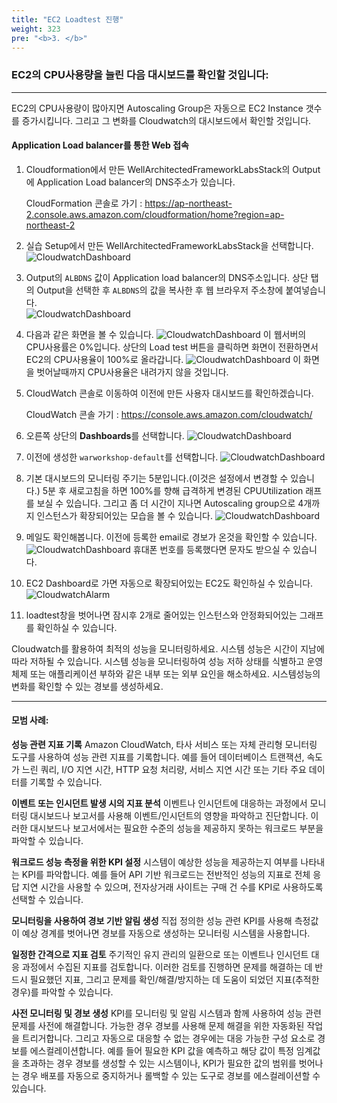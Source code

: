 ```yaml
---
title: "EC2 Loadtest 진행"
weight: 323
pre: "<b>3. </b>"
---
```


### EC2의 CPU사용량을 늘린 다음 대시보드를 확인할 것입니다:
---
EC2의 CPU사용량이 많아지면 Autoscaling Group은 자동으로 EC2 Instance 갯수를 증가시킵니다. 그리고 그 변화를 Cloudwatch의 대시보드에서 확인할 것입니다. 

#### Application Load balancer를 통한 Web 접속

1. Cloudformation에서 만든 WellArchitectedFrameworkLabsStack의 Output에 Application Load balancer의 DNS주소가 있습니다. 

    CloudFormation 콘솔로 가기 : https://ap-northeast-2.console.aws.amazon.com/cloudformation/home?region=ap-northeast-2
 
1. 실습 Setup에서 만든 WellArchitectedFrameworkLabsStack을 선택합니다. 
    ![CloudwatchDashboard](/images/war/cloudwatch-stack.png#medium)

1. Output의 `ALBDNS` 값이 Application load balancer의 DNS주소입니다. 상단 탭의 Output을 선택한 후 `ALBDNS`의 값을 복사한 후 웹 브라우저 주소창에 붙여넣습니다.    
    ![CloudwatchDashboard](/images/war/cloudwatch-albdns.png#medium)

1. 다음과 같은 화면을 볼 수 있습니다. 
    ![CloudwatchDashboard](/images/war/cloudwatch-ec22.png#medium)
    이 웹서버의 CPU사용률은 0%입니다. 상단의 Load test 버튼을 클릭하면 화면이 전환하면서 EC2의 CPU사용율이 100%로 올라갑니다. 
    ![CloudwatchDashboard](/images/war/cloudwatch-ec2-loadtest2.png#medium)
    이 화면을 벗어날때까지 CPU사용율은 내려가지 않을 것입니다.  

1. CloudWatch 콘솔로 이동하여 이전에 만든 사용자 대시보드를 확인하겠습니다.

    CloudWatch 콘솔 가기 : https://console.aws.amazon.com/cloudwatch/ 

1. 오른쪽 상단의 **Dashboards**를 선택합니다. 
    ![CloudwatchDashboard](/images/war/cloudwatch-dashboard.png#medium)

1. 이전에 생성한 `warworkshop-default`를 선택합니다. 
    ![CloudwatchDashboard](/images/war/cloudwatch-ec2-dashboard.png#medium)

1. 기본 대시보드의 모니터링 주기는 5분입니다.(이것은 설정에서 변경할 수 있습니다.) 5분 후 새로고침을 하면 100%를 향해 급격하게 변경된 CPUUtilization 래프를 보실 수 있습니다. 그리고 좀 더 시간이 지나면 Autoscaling group으로 4개까지 인스턴스가 확장되어있는 모습을 볼 수 있습니다. 
    ![CloudwatchDashboard](/images/war/cloudwatch-change.png)

1. 메일도 확인해봅니다. 이전에 등록한 email로 경보가 온것을 확인할 수 있습니다. 
    ![CloudwatchDashboard](/images/war/cloudwatch-alarm-mail.png)
    휴대폰 번호를 등록했다면 문자도 받으실 수 있습니다. 
1. EC2 Dashboard로 가면 자동으로 확장되어있는 EC2도 확인하실 수 있습니다. 
      ![CloudwatchAlarm](/images/war/cloudwatch-ec2-autoscaling.png#medium)

1. loadtest창을 벗어나면 잠시후 2개로 줄어있는 인스턴스와 안정화되어있는 그래프를 확인하실 수 있습니다. 

Cloudwatch를 활용하여 최적의 성능을 모니터링하세요. 시스템 성능은 시간이 지남에 따라 저하될 수 있습니다. 시스템 성능을 모니터링하여 성능 저하 상태를 식별하고 운영체제 또는 애플리케이션 부하와 같은 내부 또는 외부 요인을 해소하세요. 시스템성능의 변화를 확인할 수 있는 경보를 생성하세요. 

---

#### 모범 사례:
**성능 관련 지표 기록**
    Amazon CloudWatch, 타사 서비스 또는 자체 관리형 모니터링 도구를 사용하여 성능 관련 지표를 기록합니다. 예를 들어 데이터베이스 트랜잭션, 속도가 느린 쿼리, I/O 지연 시간, HTTP 요청 처리량, 서비스 지연 시간 또는 기타 주요 데이터를 기록할 수 있습니다.

**이벤트 또는 인시던트 발생 시의 지표 분석**
    이벤트나 인시던트에 대응하는 과정에서 모니터링 대시보드나 보고서를 사용해 이벤트/인시던트의 영향을 파악하고 진단합니다. 이러한 대시보드나   보고서에서는 필요한 수준의 성능을 제공하지 못하는 워크로드 부분을 파악할 수 있습니다.

**워크로드 성능 측정을 위한 KPI 설정**
    시스템이 예상한 성능을 제공하는지 여부를 나타내는 KPI를 파악합니다. 예를 들어 API 기반 워크로드는 전반적인 성능의 지표로 전체 응답 지연 시간을 사용할 수 있으며, 전자상거래 사이트는 구매 건 수를 KPI로 사용하도록 선택할 수 있습니다.

**모니터링을 사용하여 경보 기반 알림 생성**
    직접 정의한 성능 관련 KPI를 사용해 측정값이 예상 경계를 벗어나면 경보를 자동으로 생성하는 모니터링 시스템을 사용합니다.

**일정한 간격으로 지표 검토**
    주기적인 유지 관리의 일환으로 또는 이벤트나 인시던트 대응 과정에서 수집된 지표를 검토합니다. 이러한 검토를 진행하면 문제를 해결하는 데 반드시 필요했던 지표, 그리고 문제를 확인/해결/방지하는 데 도움이 되었던 지표(추적한 경우)를 파악할 수 있습니다.
    
**사전 모니터링 및 경보 생성**
    KPI를 모니터링 및 알림 시스템과 함께 사용하여 성능 관련 문제를 사전에 해결합니다. 가능한 경우 경보를 사용해 문제 해결을 위한 자동화된 작업을 트리거합니다. 그리고 자동으로 대응할 수 없는 경우에는 대응 가능한 구성 요소로 경보를 에스컬레이션합니다. 예를 들어 필요한 KPI 값을 예측하고 해당 값이 특정 임계값을 초과하는 경우 경보를 생성할 수 있는 시스템이나, KPI가 필요한 값의 범위를 벗어나는 경우 배포를 자동으로 중지하거나 롤백할 수 있는 도구로 경보를 에스컬레이션할 수 있습니다.

